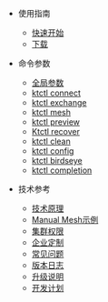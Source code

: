 - 使用指南
  - [快速开始](zh-cn/guide/quickstart.md)
  - [下载](zh-cn/guide/downloads.md)

- 命令参数
  - [全局参数](zh-cn/cli/global.md)
  - [ktctl connect](zh-cn/cli/connect.md)
  - [ktctl exchange](zh-cn/cli/exchange.md)
  - [ktctl mesh](zh-cn/cli/mesh.md)
  - [ktctl preview](zh-cn/cli/preview.md)
  - [Ktctl recover](zh-cn/cli/recover.md)
  - [ktctl clean](zh-cn/cli/clean.md)
  - [ktctl config](zh-cn/cli/config.md)
  - [ktctl birdseye](zh-cn/cli/birdseye.md)
  - [ktctl completion](zh-cn/cli/completion.md)

- 技术参考
  - [技术原理](zh-cn/reference/mechanism.md)
  - [Manual Mesh示例](zh-cn/reference/manual_mesh.md)
  - [集群权限](zh-cn/reference/authorization.md)
  - [企业定制](zh-cn/reference/customize.md)
  - [常见问题](zh-cn/reference/faq.md)
  - [版本日志](zh-cn/reference/changelog.md)
  - [升级说明](zh-cn/reference/update.md)
  - [开发计划](zh-cn/reference/todo.md)

